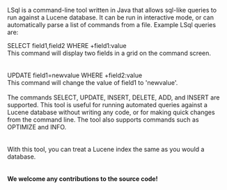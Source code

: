 LSql is a command-line tool written in Java that allows sql-like queries to run against a Lucene database.  It can be run in interactive mode, or can automatically parse a list of commands from a file.  Example LSql queries are:

SELECT field1,field2 WHERE +field1:value <br>
This command will display two fields in a grid on the command screen.<br>
<br><br>
UPDATE field1=newvalue WHERE +field2:value <br>
This command will change the value of field1 to 'newvalue'.<br>
<br>
The commands SELECT, UPDATE, INSERT, DELETE, ADD, and INSERT are supported.  This tool is useful for running automated queries against a Lucene database without writing any code, or for making quick changes from the command line.  The tool also supports commands such as OPTIMIZE and INFO.<br>
<br><br>
With this tool, you can treat a Lucene index the same as you would a database.<br>
<br><br>
<b>We welcome any contributions to the source code!</b>